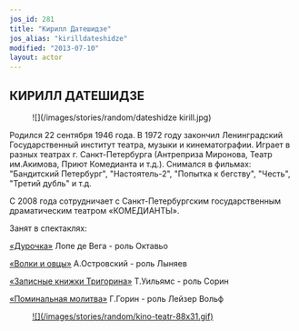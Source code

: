 ```yaml
---
jos_id: 281
title: "Кирилл Датешидзе"
jos_alias: "kirilldateshidze"
modified: "2013-07-10"
layout: actor
---
```


## КИРИЛЛ ДАТЕШИДЗЕ

<figure>
![](/images/stories/random/dateshidze kirill.jpg)
</figure>

Родился 22 сентября 1946 года. В 1972 году закончил Ленинградский Государственный институт театра, музыки и кинематографии. Играет в разных театрах г. Санкт-Петербурга (Антреприза Миронова, Театр им.Акимова, Приют Комедианта и т.д.). Снимался в фильмах: "Бандитский Петербург", "Настоятель-2", "Попытка к бегству", "Честь", "Третий дубль" и т.д.

С 2008 года сотрудничает с Санкт-Петербургским государственным драматическим театром «КОМЕДИАНТЫ».

Занят в спектаклях:

[«Дурочка»](44-dyrochka.html) Лопе де Вега - роль Октавьо

[«Волки и овцы»](42-volki-i-ovci.html) А.Островский - роль Лыняев

[«Записные книжки Тригорина»](72-trigorin.html) Т.Уильямс - роль Сорин

[«Поминальная молитва»](97-pominalnaia-molitva.html) Г.Горин - роль Лейзер Вольф

<figure><a href="http://www.kino-teatr.ru/kino/acter/m/ros/8915/bio/">
![](/images/stories/random/kino-teatr-88x31.gif)
</a></figure>